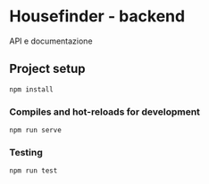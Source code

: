 # Housefinder - backend
API e documentazione
## Project setup
```
npm install
```
### Compiles and hot-reloads for development
```
npm run serve
```
### Testing
```
npm run test
```

